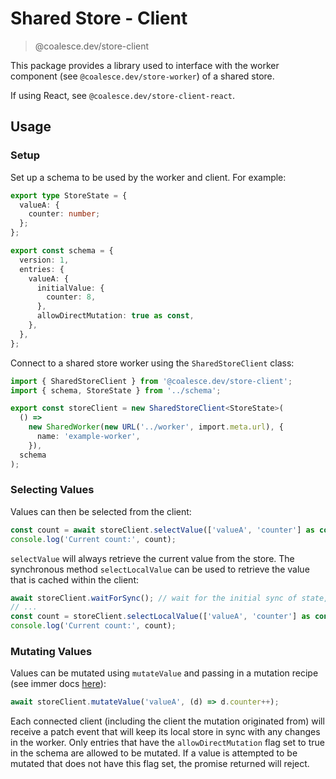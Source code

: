 # Shared Store - Client

> @coalesce.dev/store-client

This package provides a library used to interface with the worker component (see `@coalesce.dev/store-worker`) of a shared store.

If using React, see `@coalesce.dev/store-client-react`.

## Usage

### Setup

Set up a schema to be used by the worker and client. For example:

```ts
export type StoreState = {
  valueA: {
    counter: number;
  };
};

export const schema = {
  version: 1,
  entries: {
    valueA: {
      initialValue: {
        counter: 8,
      },
      allowDirectMutation: true as const,
    },
  },
};
```

Connect to a shared store worker using the `SharedStoreClient` class:

```ts
import { SharedStoreClient } from '@coalesce.dev/store-client';
import { schema, StoreState } from '../schema';

export const storeClient = new SharedStoreClient<StoreState>(
  () =>
    new SharedWorker(new URL('../worker', import.meta.url), {
      name: 'example-worker',
    }),
  schema
);
```

### Selecting Values

Values can then be selected from the client:

```ts
const count = await storeClient.selectValue(['valueA', 'counter'] as const);
console.log('Current count:', count);
```

`selectValue` will always retrieve the current value from the store. The synchronous method `selectLocalValue` can be used to retrieve the value that is cached within the client:

```ts
await storeClient.waitForSync(); // wait for the initial sync of state, only neccessary once
// ...
const count = storeClient.selectLocalValue(['valueA', 'counter'] as const);
console.log('Current count:', count);
```

### Mutating Values

Values can be mutated using `mutateValue` and passing in a mutation recipe (see immer docs [here](https://immerjs.github.io/immer/produce)):

```ts
await storeClient.mutateValue('valueA', (d) => d.counter++);
```

Each connected client (including the client the mutation originated from) will receive a patch event that will keep its local store in sync with any changes in the worker. Only entries that have the `allowDirectMutation` flag set to true in the schema are allowed to be mutated. If a value is attempted to be mutated that does not have this flag set, the promise returned will reject.
